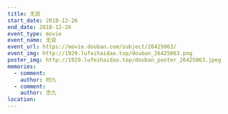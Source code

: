 ```yaml
---
title: 无双
start_date: 2018-12-26
end_date: 2018-12-26
event_type: movie
event_name: 无双
event_url: https://movie.douban.com/subject/26425063/
event_img: http://1929.lufeihaidao.top/douban_26425063.png
poster_img: http://1929.lufeihaidao.top/douban_poster_26425063.jpeg
memories:
  - comment: 
    author: 时九
  - comment: 
    author: 念九
location: 
---
```

